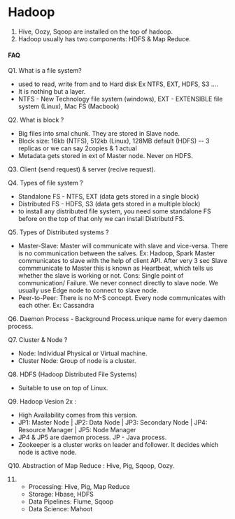 # Hadoop
1. Hive, Oozy, Sqoop are installed on the top of hadoop.
2. Hadoop usually has two components: HDFS & Map Reduce.

#### FAQ

Q1. What is a file system?
- used to read, write from and to Hard disk Ex NTFS, EXT, HDFS, S3 ....
- It is nothing but a layer.
- NTFS - New Technology file system (windows), EXT - EXTENSIBLE file system (Linux), Mac FS (Macbook)

Q2. What is block ? 
- Big files into smal chunk. They are stored in Slave node.
- Block size: 16kb (NTFS), 512kb (Linux), 128MB default (HDFS) -- 3 replicas or we can say 2copies & 1 actual
- Metadata gets stored in ext of Master node. Never on HDFS.

Q3. Client (send request) & server (recive request).

Q4. Types of file system ?
- Standalone FS - NTFS, EXT (data gets stored in a single block)
- Distributed FS - HDFS, S3 (data gets stored in a multiple block)
- to install any distributed file system, you need some standalone FS before on the top of that only we can install Distributd FS.

Q5. Types of Distributed systems ? 
- Master-Slave: Master will communicate with slave and vice-versa. There is no communication between the salves. Ex: Hadoop, Spark
  Master communicates to slave with the help of client API. After very 3 sec Slave commmunicate to Master this is known as Heartbeat, which tells us whether the slave is working or not.
  Cons: Single point of communication/ Failure. We never connect directly to slave node. We usually use Edge node to connect to slave node.
- Peer-to-Peer: There is no M-S concept. Every node communicates with each other. Ex: Cassandra

Q6. Daemon Process - Background Process.unique name for every daemon process.

Q7. Cluster & Node ? 
- Node: Individual Physical or Virtual machine.
- Cluster Node:  Group of node is a cluster.

Q8. HDFS (Hadoop Distributed File Systems) 
- Suitable to use on top of Linux.

Q9. Hadoop Vesion 2x : 
- High Availability comes from this version.
- JP1:  Master Node | JP2:  Data Node | JP3:  Secondary Node | JP4:  Resource Manager | JP5:  Node Manager
- JP4 & JP5 are daemon process. JP - Java process.
- Zookeeper is a cluster works on leader and follower. It decides which node is active node.

Q10. Abstraction of Map Reduce : Hive, Pig, Sqoop, Oozy.

11.  - Processing: Hive, Pig, Map Reduce
     - Storage: Hbase, HDFS
     - Data Pipelines: Flume, Sqoop
     - Data Science: Mahoot
